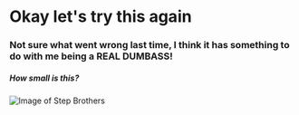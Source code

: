 # Okay let's try this again
### Not sure what went wrong last time, I think it has something to do with me being a REAL DUMBASS!
##### How small is this?
![Image of Step Brothers](https://images6.alphacoders.com/649/thumb-1920-649500.jpg)


